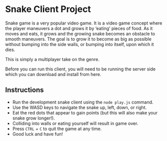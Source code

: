 # Snake Client Project

Snake game is a very popular video game. It is a video game concept where the player maneuvers a dot and grows it by ‘eating’ pieces of food. As it moves and eats, it grows and the growing snake becomes an obstacle to smooth maneuvers. The goal is to grow it to become as big as possible without bumping into the side walls, or bumping into itself, upon which it dies.

This is simply a multiplayer take on the genre.

Before you can run this client, you will need to be running the server side which you can download and install from here. 


## Instructions

- Run the development snake client using the `node play.js` command.
- Use the WASD keys to navigate the snake up, left, down, or right.
- Eat the red dots that appear to gain points (but this will also make your snake grow longer!).
- Colliding into walls or eating yourself will result in game over.
- Press `CTRL` + `C` to quit the game at any time.
- Good luck and have fun!